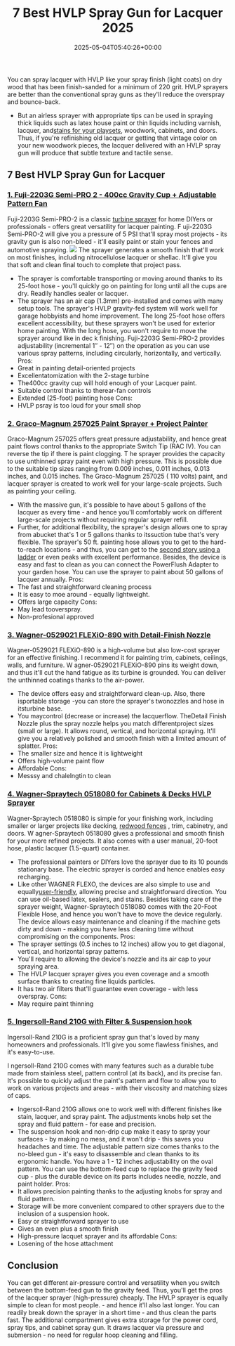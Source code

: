 ﻿---
layout: post
title: 7 Best HVLP Spray Gun for Lacquer 2025
date: '2025-05-04T05:40:26+00:00'
categories:
- Product Reviews
- Sprayers
tags: []
slug: /best-hvlp-spray-gun-for-lacquer/
lastmod: 2025-05-07T12:21:24+03:00
---

You can spray lacquer with HVLP like your spray finish (light coats) on dry wood that has been finish-sanded for a minimum of 220 grit. HVLP sprayers are better than the conventional spray guns as they'll reduce the overspray and bounce-back.
- But an airless sprayer with appropriate tips can be used in spraying thick liquids such as latex house paint or thin liquids including varnish, lacquer, and[stains for your playsets](https://pestpolicy.com/best-stain-for-swing-set/), woodwork, cabinets, and doors.
Thus, if you're refinishing old lacquer or getting that vintage color on your new woodwork pieces, the lacquer delivered with an HVLP spray gun will produce that subtle texture and tactile sense.
## 7 Best HVLP Spray Gun for Lacquer
### [1. Fuji-2203G Semi-PRO 2 - 400cc Gravity Cup + Adjustable Pattern Fan](https://www.amazon.com/dp/B00D4NPPQY/?tag=p-policy-20)
Fuji-2203G Semi-PRO-2 is a classic
[turbine sprayer](https://pestpolicy.com/best-turbine-paint-sprayer/)
for home DIYers or professionals - offers great versatility for lacquer painting.
F
uji-2203G Semi-PRO-2 will give you a pressure of 5 PSI that'll spray most projects - its gravity gun is also non-bleed - it'll easily paint or stain your fences and automotive spraying.
![](/assets/img/03/Best-HVLP-Spray-Gun-for-Lacquer-300x194.jpg)
The sprayer generates a smooth finish that'll work on most finishes, including nitrocellulose lacquer or shellac. It'll give you that soft and clean final touch to complete that project pass.
- The sprayer is comfortable transporting or moving around thanks to its 25-foot hose - you'll quickly go on painting for long until all the cups are dry. Readily handles sealer or lacquer.
- The sprayer has an air cap (1.3mm) pre-installed and comes with many setup tools. The sprayer's HVLP gravity-fed system will work well for garage hobbyists and home improvement.
The long 25-foot hose offers excellent accessibility, but these sprayers won't be used for exterior home painting. With the long hose, you won't require to move the sprayer around like in
dec
k finishing.
Fuji-2203G Semi-PRO-2 provides adjustability (incremental 1″ - 12″) on the operation as you can use various spray patterns, including circularly, horizontally, and vertically.
Pros:
- Great in painting detail-oriented projects
- Excellentatomization with the 2-stage turbine
- The400cc gravity cup will hold enough of your Lacquer paint.
- Suitable control thanks to therear-fan controls
- Extended (25-foot) painting hose
Cons:
- HVLP psray is too loud for your small shop
### [2. Graco-Magnum 257025 Paint Sprayer + Project Painter](https://www.amazon.com/dp/B004Z2090U/?tag=p-policy-20)
Graco-Magnum 257025 offers great pressure adjustability, and hence great paint flows control thanks to the appropriate
Switch Tip (RAC IV). You can reverse the tip if there is paint clogging.
T
he sprayer provides the capacity to use unthinned spray paint even with high pressure. This is possible due to the suitable tip sizes ranging from
0.009 inches, 0.011 inches, 0.013 inches, and 0.015 inches.
The Graco-Magnum 257025 (
110 volts)
paint, and lacquer sprayer is created to work well for your large-scale projects. Such as painting your ceiling.
- With the massive gun, it's possible to have about 5 gallons of the lacquer as every time - and hence you'll comfortably work on different large-scale projects without requiring regular sprayer refill.
- Further, for additional flexibility, the sprayer's design allows one to spray from abucket that's 1 or 5 gallons thanks to itssuction tube that's very flexible.
The sprayer's
50 ft. painting hose allows you to get to the hard-to-reach locations - and thus, you can get to the
[second story using a ladder](https://pestpolicy.com/best-ladder-for-painting-2-story-house/)
or even peaks with excellent performance.
Besides, the device is easy and fast to clean as you can connect the
PowerFlush Adapter to your garden hose. You can use the sprayer to paint about
50 gallons of lacquer annually.
Pros:
- The fast and straightforward cleaning process
- It is easy to moe around - equally lightweight.
- Offers large capacity
Cons:
- May lead tooverspray.
- Non-profesional approved
### [3. Wagner-0529021 FLEXiO-890 with Detail-Finish Nozzle](https://www.amazon.com/dp/B00IA8EVIQ/?tag=p-policy-20)
Wagner-0529021 FLEXiO-890 is a high-volume but also low-cost sprayer for an effective finishing. I recommend it for painting
trim, cabinets, ceilings, walls, and furniture.
W
agner-0529021 FLEXiO-890 pins its
weight down, and thus it'll cut the
hand fatigue as its
turbine
is
grounded. You can deliver the
unthinned coatings thanks to the air-power.
- The device offers easy and straightforward clean-up. Also, there isportable storage -you can store the sprayer's twonozzles and hose in itsturbine base.
- You maycontrol (decrease or increase) the lacquerflow. TheDetail Finish Nozzle plus the spray nozzle helps you match differentproject sizes (small or large).
It allows
round, vertical, and horizontal spraying. It'll give you a relatively polished and smooth finish with a limited amount of splatter.
Pros:
- The smaller size and hence it is lightweight
- Offers high-volume paint flow
- Affordable
Cons:
- Messsy and chalelngtin to clean
### [4. Wagner-Spraytech 0518080 for Cabinets & Decks HVLP Sprayer](https://www.amazon.com/dp/B003PGQI48/?tag=p-policy-20)
Wagner-Spraytech 0518080 is simple for your finishing work, including smaller or larger projects like decking,
[redwood fences](https://pestpolicy.com/best-stain-for-redwood-fence/)
, trim, cabinetry, and doors.
W
agner-Spraytech 0518080 gives a professional and smooth finish for your more refined projects. It also comes with a user manual, 20-foot hose, plastic lacquer (1.5-quart) container.
- The professional painters or DIYers love the sprayer due to its 10 pounds stationary base. The electric sprayer is corded and hence enables easy recharging.
- Like other WAGNER FLEXO, the devices are also simple to use and equally[user-friendly](https://pestpolicy.com/wagner-flexio-3000/), allowing precise and straightforward direction. You can use oil-based latex, sealers, and stains.
Besides taking care of the sprayer weight, Wagner-Spraytech 0518080 comes with the 20-Foot Flexible Hose, and hence you won't have to move the device regularly.
The device allows easy maintenance and cleaning if the machine gets dirty and down - making you have less cleaning time without compromising on the components.
Pros:
- The sprayer settings (0.5 inches to 12 inches) allow you to get diagonal, vertical, and horizontal spray patterns.
- You'll require to allowing the device's nozzle and its air cap to your spraying area.
- The HVLP lacquer sprayer gives you even coverage and a smooth surface thanks to creating fine liquids particles.
- It has two air filters that'll guarantee even coverage - with less overspray.
Cons:
- May require paint thinning
### [5. Ingersoll-Rand 210G with Filter & Suspension hook](https://www.amazon.com/dp/B000VHCKBO/?tag=p-policy-20)
Ingersoll-Rand 210G is a proficient spray gun that's loved by many homeowners and professionals. It'll give you some flawless finishes, and it's easy-to-use.

I
ngersoll-Rand 210G comes with many features such as a durable tube made from stainless steel, pattern control (at its back), and its precise fan.
It's possible to quickly adjust the paint's pattern and flow to allow you to work on various projects and areas - with their viscosity and matching sizes of caps.
- Ingersoll-Rand 210G allows one to work well with different finishes like stain, lacquer, and spray paint. The adjustments knobs help set the spray and fluid pattern - for ease and precision.
- The suspension hook and non-drip cup make it easy to spray your surfaces - by making no mess, and it won't drip - this saves you headaches and time.
The adjustable pattern size comes thanks to the no-bleed gun - it's easy to disassemble and clean thanks to its ergonomic handle. You have a 1 - 12 inches adjustability on the oval pattern.
You can use the bottom-feed cup to replace the gravity feed cup -
plus the durable device on its parts includes needle, nozzle, and paint holder.
Pros:
- It allows precision painting thanks to the adjusting knobs for spray and fluid pattern.
- Storage will be more convenient compared to other sprayers due to the inclusion of a suspension hook.
- Easy or straightforward sprayer to use
- Gives an even plus a smooth finish
- High-pressure lacquet sprayer and its affordable
Cons:
- Losening of the hose attachment
## Conclusion
You can get different air-pressure control and versatility when you switch between the bottom-feed gun to the gravity feed. Thus, you'll get the pros of the lacquer sprayer (high-pressure) cheaply.
The HVLP sprayer is equally simple to clean for most people. - and hence it'll also last longer.
You can readily break down the sprayer in a short time - and thus clean the parts fast.
The additional
compartment gives extra storage for the power cord, spray tips, and cabinet spray gun. It draws lacquer via pressure and submersion - no need for regular hoop cleaning and filling.